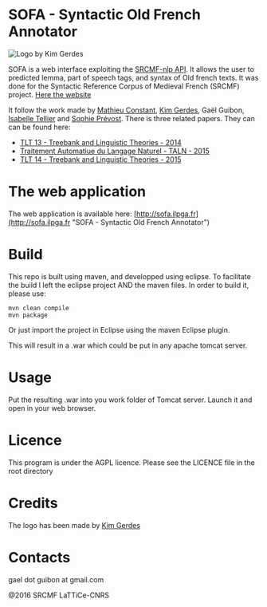 SOFA - Syntactic Old French Annotator
===============

![Logo by Kim Gerdes](http://sofa.ilpga.fr:8888/sofa/img/logo-KimGerdes/sofa100.png "Logo by Kim Gerdes")


SOFA is a web interface exploiting the [SRCMF-nlp API](https://github.com/gguibon/SRCMF-nlp-api "SRCMF nlp"). It allows the user to predicted lemma, part of speech tags, and syntax of Old french texts. 
It was done for the Syntactic Reference Corpus of Medieval French (SRCMF) project. [Here the website](http://srcmf.org/ "SRCMF's Homepage")

It follow the work made by [Mathieu Constant](http://igm.univ-mlv.fr/~mconstan/ "Mathieu Constant Website"), [Kim Gerdes](http://gerdes.fr/ "Kim Gerdes website"), Gaël Guibon, [Isabelle Tellier](http://www.lattice.cnrs.fr/sites/itellier/ "Isabelle Tellier website") and [Sophie Prévost](http://www.lattice.cnrs.fr/Sophie-Prevost,229 "Sophie Prévost website"). There is three related papers. They can can be found here:
- [TLT 13 - Treebank and Linguistic Theories - 2014](https://hal.archives-ouvertes.fr/hal-01250959/ "TLT13 paper")
- [Traitement Automatiue du Langage Naturel - TALN - 2015](https://hal.archives-ouvertes.fr/hal-01251006/ "TALN 2015 french paper")
- [TLT 14 - Treebank and Linguistic Theories - 2015](https://hal.archives-ouvertes.fr/hal-01250981/ "TLT14 paper")

# The web application

The web application is available here: [http://sofa.ilpga.fr](http://sofa.ilpga.fr "SOFA - Syntactic Old French Annotator")

# Build

This repo is built using maven, and developped using eclipse. To facilitate the build I left the eclipse project AND the maven files. In order to build it, please use:

```
mvn clean compile
mvn package
```

Or just import the project in Eclipse using the maven Eclipse plugin.

This will result in a .war which could be put in any apache tomcat server.

# Usage

Put the resulting .war into you work folder of Tomcat server. Launch it and open in your web browser.

# Licence

This program is under the AGPL licence. Please see the LICENCE file in the root directory

# Credits
The logo has been made by [Kim Gerdes](http://gerdes.fr/ "Kim Gerdes Website")

# Contacts

gael dot guibon at gmail.com

@2016 SRCMF LaTTiCe-CNRS
